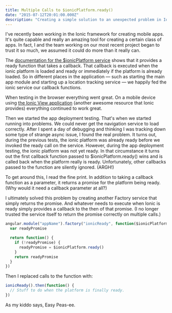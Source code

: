```yaml
---
title: Multiple Calls to $ionicPlatform.ready()
date: "2015-07-12T20:01:00.000Z"
description: "Creating a simple solution to an unexpected problem in Ionic"
---
```


I've recently been working in the Ionic framework for creating mobile apps. It's
quite capable and really an amazing tool for creating a certain class of apps.
In fact, I and the team working on our most recent project began to trust it so
much, we assumed it could do more than it really can.

The [documentation for the \$ionicPlatform service](http://ionicframework.com/docs/api/service/$ionicPlatform/) shows that it
provides a ready function that takes a callback. That callback is executed when
the ionic platform is loaded and ready or immediately if the platform is already
loaded. So in different places in the application — such as starting the main
app module and starting up a location tracking service — we happily fed the
ionic service our callback functions.

When testing in the browser everything went great. On a mobile device using [the
Ionic View application](http://view.ionic.io) (another awesome resource that
Ionic provides) everything continued to work great.

Then we started the app deployment testing. That's when we started running into
problems. We could never get the navigation service to load correctly. After I
spent a day of debugging and thinking I was tracking down some type of strange
async issue, I found the real problem. It turns out, during the previous tests,
the ionic platform was already ready before we invoked the ready call on the
service. However, during the app deployment testing, the ionic platform was not
yet ready. In that circumstance it turns out the first callback function passed
to \$ionicPlatform.ready() wins and is called back when the platform really is
ready. Unfortunately, other callbacks passed to the function are silently
ignored. (ARGH!)

To get around this, I read the fine print. In addition to taking a callback
function as a parameter, it returns a promise for the platform being ready. (Why
would it need a callback parameter at all?)

I ultimately solved this problem by creating another Factory service that simply
returns the promise. And whatever needs to execute when Ionic is ready simply
provides a callback to the then of that promise. (I no longer trusted the
service itself to return the promise correctly on multiple calls.)

```javascript
angular.module("appName").factory("ionicReady", function($ionicPlatform) {
  var readyPromise

  return function() {
    if (!readyPromise) {
      readyPromise = $ionicPlatform.ready()
    }
    return readyPromise
  }
})
```

Then I replaced calls to the function with:

```javascript
ionicReady().then(function() {
  // Stuff to do when the platform is finally ready.
})
```

As my kiddo says, Easy Peas-ee.
